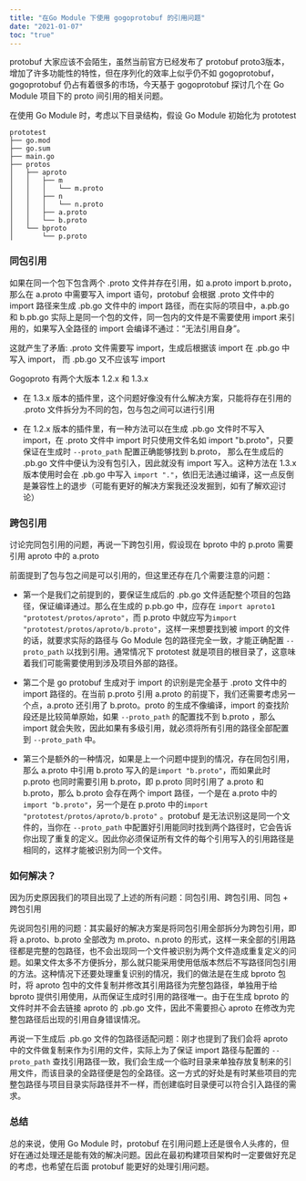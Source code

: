 ```yaml
---
title: "在Go Module 下使用 gogoprotobuf 的引用问题"
date: "2021-01-07"
toc: "true"
---
```


protobuf 大家应该不会陌生，虽然当前官方已经发布了 protobuf proto3版本，增加了许多功能性的特性，但在序列化的效率上似乎仍不如 gogoprotobuf，gogoprotobuf 仍占有着很多的市场，今天基于 gogoprotobuf 探讨几个在 Go Module 项目下的 proto 间引用的相关问题。

在使用 Go Module 时，考虑以下目录结构，假设 Go Module 初始化为 prototest

```
prototest
├── go.mod
├── go.sum
├── main.go
├── protos
│   ├── aproto
│   │   ├── m
│   │   │   └── m.proto
│   │   ├── n
│   │   │   └── n.proto
│   │   ├── a.proto
│   │   └── b.proto
│   └── bproto
│       └── p.proto
```

### 同包引用

如果在同一个包下包含两个 .proto 文件并存在引用，如 a.proto import b.proto，那么在 a.proto 中需要写入 import 语句，protobuf 会根据 .proto 文件中的 import 路径来生成 .pb.go 文件中的 import 路径，而在实际的项目中，a.pb.go 和 b.pb.go 实际上是同一个包的文件，同一包内的文件是不需要使用 import 来引用的，如果写入全路径的 import 会编译不通过：“无法引用自身”。

这就产生了矛盾:  .proto 文件需要写 import，生成后根据该 import 在 .pb.go 中写入 import， 而 .pb.go 又不应该写 import

Gogoproto 有两个大版本 1.2.x 和 1.3.x

- 在 1.3.x 版本的插件里，这个问题好像没有什么解决方案，只能将存在引用的 .proto 文件拆分为不同的包，包与包之间可以进行引用

- 在 1.2.x 版本的插件里，有一种方法可以在生成 .pb.go 文件时不写入 import，在 .proto 文件中 import 时只使用文件名如 import "b.proto"，只要保证在生成时 `--proto_path` 配置正确能够找到 b.proto， 那么在生成后的 .pb.go 文件中便认为没有包引入，因此就没有 import 写入。这种方法在 1.3.x 版本使用时会在 .pb.go 中写入 `import "."`，依旧无法通过编译，这一点反倒是兼容性上的退步（可能有更好的解决方案我还没发掘到，如有了解欢迎讨论）

### 跨包引用

讨论完同包引用的问题，再说一下跨包引用，假设现在 bproto 中的 p.proto 需要引用 aproto 中的 a.proto

前面提到了包与包之间是可以引用的，但这里还存在几个需要注意的问题：

- 第一个是我们之前提到的，要保证生成后的 .pb.go 文件适配整个项目的包路径，保证编译通过。那么在生成的 p.pb.go 中，应存在 `import aproto1 "prototest/protos/aproto"`，而 p.proto 中就应写为`import "prototest/protos/aproto/b.proto"`，这样一来想要找到被 import 的文件的话，就要求实际的路径与 Go Module 包的路径完全一致，才能正确配置 `--proto_path` 以找到引用。通常情况下 prototest 就是项目的根目录了，这意味着我们可能需要使用到涉及项目外部的路径。

- 第二个是 go protobuf 生成对于 import 的识别是完全基于 .proto 文件中的 import 路径的。在当前 p.proto 引用 a.proto 的前提下，我们还需要考虑另一个点，a.proto 还引用了 b.proto。proto 的生成不像编译，import 的查找阶段还是比较简单原始，如果  `--proto_path` 的配置找不到 b.proto ，那么 import 就会失败，因此如果有多级引用，就必须将所有引用的路径全部配置到  `--proto_path` 中。

- 第三个是额外的一种情况，如果是上一个问题中提到的情况，存在同包引用，那么 a.proto 中引用 b.proto 写入的是`import "b.proto"`，而如果此时 p.proto 也同时需要引用 b.proto，即 p.proto 同时引用了 a.proto 和 b.proto，那么 b.proto 会存在两个 import 路径，一个是在 a.proto 中的`import "b.proto"`，另一个是在 p.proto 中的`import "prototest/protos/aproto/b.proto"` 。protobuf 是无法识别这是同一个文件的，当你在 `--proto_path` 中配置好引用能同时找到两个路径时，它会告诉你出现了重复的定义。因此你必须保证所有文件的每个引用写入的引用路径是相同的，这样才能被识别为同一个文件。

### 如何解决？

因为历史原因我们的项目出现了上述的所有问题：同包引用、跨包引用、同包 + 跨包引用

先说同包引用的问题：其实最好的解决方案是将同包引用全部拆分为跨包引用，即将 a.proto、b.proto 全部改为 m.proto、n.proto 的形式，这样一来全部的引用路径都是完整的包路径，也不会出现同一个文件被识别为两个文件造成重复定义的问题。如果文件太多不方便拆分，那么就只能采用使用低版本然后不写路径同包引用的方法。这种情况下还要处理重复识别的情况，我们的做法是在生成 bproto 包时，将 aproto 包中的文件复制并修改其引用路径为完整包路径，单独用于给 bproto 提供引用使用，从而保证生成时引用的路径唯一。由于在生成 bproto 的文件时并不会去链接 aproto 的 .pb.go 文件，因此不需要担心 aproto 在修改为完整包路径后出现的引用自身错误情况。

再说一下生成后 .pb.go 文件的包路径适配问题：刚才也提到了我们会将 aproto 中的文件做复制来作为引用的文件，实际上为了保证 import 路径与配置的 `--proto_path` 查找引用路径一致，我们会生成一个临时目录来单独存放复制来的引用文件，而该目录的全路径便是包的全路径。这一方式的好处是有时某些项目的完整包路径与项目目录实际路径并不一样，而创建临时目录便可以符合引入路径的需求。

### 总结

总的来说，使用 Go Module 时，protobuf 在引用问题上还是很令人头疼的，但好在通过处理还是能有效的解决问题。因此在最初构建项目架构时一定要做好充足的考虑，也希望在后面 protobuf 能更好的处理引用问题。



